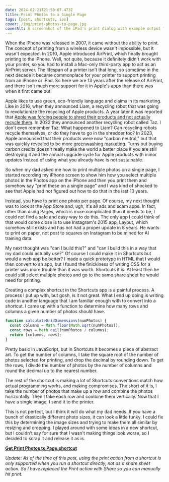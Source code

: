 ```yaml
---
date: 2024-02-21T21:50:07.473Z
title: Print Photos to a Single Page
tags: [post, shortcuts, ios]
cover: /img/print-photos-to-page.jpg
coverAlt: A screenshot of the iPad's print dialog with example output from this shortcut
---
```


When the iPhone was released in 2007, it came without the ability to print. The concept of printing from a wireless device wasn't impossible, but it wasn't expected. In 2010, Apple introduced AirPrint, which finally brought printing to the iPhone. Well, not quite, because it definitely didn't work with your printer, so you had to install a  Mac-only third-party app to act as an AirPrint server. The lifespan of a printer isn't that long, so sometime in the next decade it became commonplace for your printer to support printing from an iPhone or iPad. So here we are 13 years after the release of AirPrint, and there isn't much more support for it in Apple's apps than there was when it first came out.

Apple likes to use green, eco-friendly language and claims in its marketing. Like in 2016, when they announced Liam, a recycling robot that was going to revolutionize the recycling of Apple products. A year later it was reported that [Apple was forcing people to shred their products and not actually recycle them](https://www.vice.com/en/article/yp73jw/apple-recycling-iphones-macbooks). In 2022 they announced another recycling robot called Taz. I don't even remember Taz. What happened to Liam? Can recycling robots recycle themselves, or do they have to go in the shredder too? In 2023, Apple announced that their products were now "carbon neutral," but that was quickly revealed to be more [greenwashing marketing](https://www.ft.com/content/90392004-97e0-4444-a5cd-82220fe52510). Turns out buying carbon credits doesn't really make the world a better place if you are still destroying it and the annual upgrade cycle for Apple products with minor updates instead of using what you already have is not sustainable.

So when my dad asked me how to print multiple photos on a single page, I started recording my iPhone screen to show him how you select multiple photos in the Photos app on the iPhone and then you print them and somehow say "print these on a single page" and I was kind of shocked to see that Apple had not figured out how to do that in the last 13 years.

Instead, you have to print one photo per page. Of course, my next thought was to look at the App Store and, ugh, it's all ads and scam apps. In fact, other than using Pages, which is more complicated than it needs to be, I could not find a safe and easy way to do this. The only app I could think of that would come close is to use Instagram's 2015 app, Layout, which somehow still exists and has not had a proper update in 8 years. He wants to print on paper, not post to squares on Instagram to be mined for AI training data.

My next thought was "can I build this?" and "can I build this in a way that my dad could actually use?" Of course I could make it in Shortcuts but would a web app be better? I made a quick prototype in HTML that I would then convert to an app, but I found the finickiness of writing CSS for a printer was more trouble than it was worth. Shortcuts it is. At least then he could still select multiple photos and go to the same share sheet he would need for printing.

Creating a complex shortcut in the Shortcuts app is a painful process. A process I put up with, but gosh, is it not great. What I end up doing is writing code in another language that I am familiar enough with to convert into a shortcut. I came up with a function to determine how many rows and columns a given number of photos should have.

```js
function calculateGridDimensions(numPhotos) {
  const columns = Math.floor(Math.sqrt(numPhotos));
  const rows = Math.ceil(numPhotos / columns);
  return [columns, rows];
}
```

Pretty basic in JavaScript, but in Shortcuts it becomes a piece of abstract art. To get the number of columns, I take the square root of the number of photos selected for printing, and drop the decimal by rounding down. To get the rows, I divide the number of photos by the number of columns and round the decimal up to the nearest number.

The rest of the shortcut is making a lot of Shortcuts conventions match how actual programming works, and making compromises. The short of it is, I take the number of photos that make up a row and combine the photos horizontally. Then I take each row and combine them vertically. Now that I have a single image, I send it to the printer.

This is not perfect, but I think it will do what my dad needs. If you have a bunch of drastically different photo sizes, it can look a little funky. I could fix this by determining the image sizes and trying to make them  all similar by resizing and cropping. I played around with some ideas in a new shortcut, but I couldn't say for sure that I wasn't making things look worse, so I decided to scrap it and release it as is.

[**Get Print Photos to Page.shortcut**](https://www.icloud.com/shortcuts/a9692c108b87450095d792b1ac0ec01e)

_Update: As of the time of this post, using the print action from a shortcut is only supported when you run a shortcut directly, not as a share sheet action. So I have replaced the Print action with Share so you can manually hit print._
